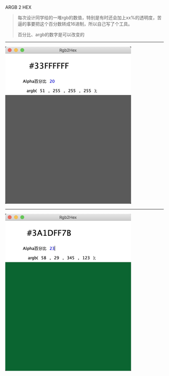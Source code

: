 ARGB 2 HEX

>每次设计同学给的一堆rgb的数值，特别是有时还会加上xx%的透明度，苦逼的事要把这个百分数转成16进制，所以自己写了个工具。
>
>百分比、argb的数字是可以改变的

----
<img src="./pic/img.jpg" alt="i.g" style="zoom:50%;" />

----

<img src="./pic/img1.png" alt="i.g" style="zoom:50%;" />